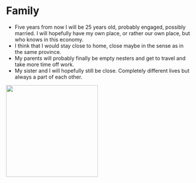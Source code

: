 # Family

- Five years from now I will be 25 years old, probably engaged, possibly married. I will hopefully have my own place, or rather our own place, but who knows in this economy.
- I think that I would stay close to home, close maybe in the sense as in the same province.
- My parents will probably finally be empty nesters and get to travel and take more time off work.
- My sister and I will hopefully still be close. Completely different lives but always a part of each other. 

<img src=https://as1.ftcdn.net/v2/jpg/02/09/43/44/1000_F_209434435_twEA9PaQMBdVQ5mu4FHcGj3laIlWhn2Q.jpg height=250>